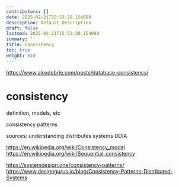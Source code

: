 ```yaml
---
contributors: []
date: 2025-02-21T15:53:28.154080
description: Default Description
draft: false
lastmod: 2025-02-21T15:53:28.154080
summary: ''
title: Consistency
toc: true
weight: 810
---
```


https://www.alexdebrie.com/posts/database-consistency/

# consistency

definition, models, etc

consistency patterns

sources:
understanding distributes systems
DDIA

https://en.wikipedia.org/wiki/Consistency_model
https://en.wikipedia.org/wiki/Sequential_consistency

https://systemdesign.one/consistency-patterns/
https://www.designgurus.io/blog/Consistency-Patterns-Distributed-Systems
